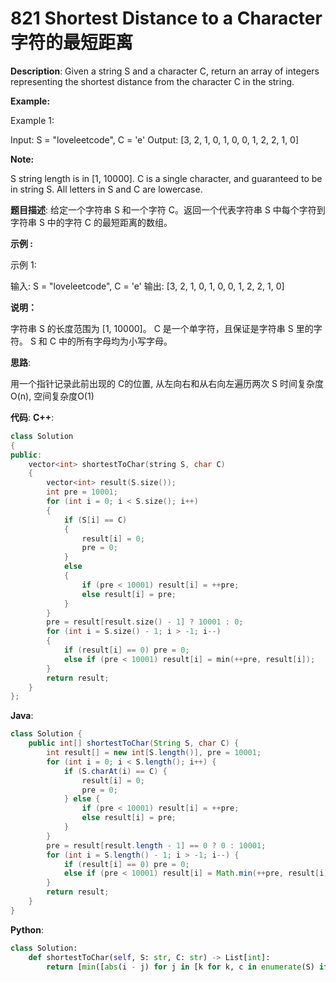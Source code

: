 # 821 Shortest Distance to a Character 字符的最短距离

__Description__:
Given a string S and a character C, return an array of integers representing the shortest distance from the character C in the string.

__Example:__

Example 1:

Input: S = "loveleetcode", C = 'e'
Output: [3, 2, 1, 0, 1, 0, 0, 1, 2, 2, 1, 0]

__Note:__

S string length is in [1, 10000].
C is a single character, and guaranteed to be in string S.
All letters in S and C are lowercase.

__题目描述__:
给定一个字符串 S 和一个字符 C。返回一个代表字符串 S 中每个字符到字符串 S 中的字符 C 的最短距离的数组。

__示例 :__

示例 1:

输入: S = "loveleetcode", C = 'e'
输出: [3, 2, 1, 0, 1, 0, 0, 1, 2, 2, 1, 0]

__说明：__

字符串 S 的长度范围为 [1, 10000]。
C 是一个单字符，且保证是字符串 S 里的字符。
S 和 C 中的所有字母均为小写字母。

__思路__:

用一个指针记录此前出现的 C的位置, 从左向右和从右向左遍历两次 S
时间复杂度O(n), 空间复杂度O(1)

__代码__:
__C++__:

```C++
class Solution 
{
public:
    vector<int> shortestToChar(string S, char C) 
    {
        vector<int> result(S.size());
        int pre = 10001;
        for (int i = 0; i < S.size(); i++) 
        {
            if (S[i] == C) 
            {
                result[i] = 0;
                pre = 0;
            } 
            else 
            {
                if (pre < 10001) result[i] = ++pre;
                else result[i] = pre;
            }
        }
        pre = result[result.size() - 1] ? 10001 : 0;
        for (int i = S.size() - 1; i > -1; i--) 
        {
            if (result[i] == 0) pre = 0;
            else if (pre < 10001) result[i] = min(++pre, result[i]);
        }
        return result;
    }
};
```

__Java__:

```Java
class Solution {
    public int[] shortestToChar(String S, char C) {
        int result[] = new int[S.length()], pre = 10001;
        for (int i = 0; i < S.length(); i++) {
            if (S.charAt(i) == C) {
                result[i] = 0;
                pre = 0;
            } else {
                if (pre < 10001) result[i] = ++pre;
                else result[i] = pre;
            }
        }
        pre = result[result.length - 1] == 0 ? 0 : 10001;
        for (int i = S.length() - 1; i > -1; i--) {
            if (result[i] == 0) pre = 0;
            else if (pre < 10001) result[i] = Math.min(++pre, result[i]);
        }
        return result;
    }
}
```

__Python__:

```Python
class Solution:
    def shortestToChar(self, S: str, C: str) -> List[int]:
        return [min([abs(i - j) for j in [k for k, c in enumerate(S) if c == C]]) for i in range(len(S))]
```
